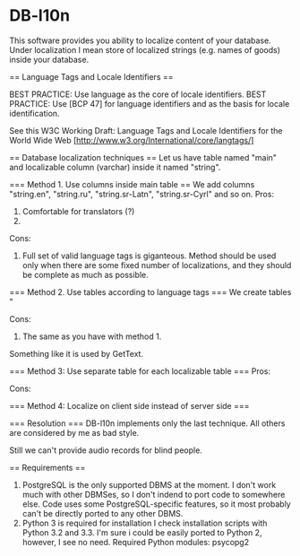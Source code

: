 DB-l10n
=======

This software provides you ability to localize content of your database. Under
localization I mean store of localized strings (e.g. names of goods) inside your database.


== Language Tags and Locale Identifiers ==

BEST PRACTICE: Use language as the core of locale identifiers.
BEST PRACTICE: Use [BCP 47] for language identifiers and as the basis for locale identification.

See this W3C Working Draft:
Language Tags and Locale Identifiers for the World Wide Web
[http://www.w3.org/International/core/langtags/]


== Database localization techniques ==
Let us have table named "main" and localizable column (varchar) inside it named "string".

=== Method 1. Use columns inside main table ==
We add columns "string.en", "string.ru", "string.sr-Latn", "string.sr-Cyrl" and so on.
Pros:
1. Comfortable for translators (?)
2. 
Cons:
1. Full set of valid language tags is giganteous.
Method should be used only when there are some fixed number of localizations, and they should be complete as much as possible.

=== Method 2. Use tables according to language tags ===
We create tables "


Cons:
1. The same as you have with method 1.

Something like it is used by GetText.

=== Method 3: Use separate table for each localizable table ===
Pros:

Cons:

=== Method 4: Localize on client side instead of server side ===

=== Resolution ===
DB-l10n implements only the last technique. All others are considered by me as bad style.

Still we can't provide audio records for blind people.



== Requirements ==
1. PostgreSQL is the only supported DBMS at the moment.
I don't work much with other DBMSes, so I don't indend to port code to somewhere else.
Code uses some PostgreSQL-specific features, so it most probably can't be directly ported to any other DBMS.
2. Python 3 is required for installation
I check installation scripts with Python 3.2 and 3.3.
I'm sure i could be easily ported to Python 2, however, I see no need.
Required Python modules: psycopg2